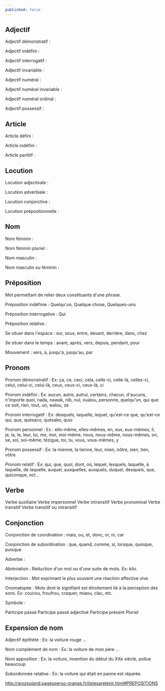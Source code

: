 ```yaml
---
published: false
---
```


## Adjectif

Adjectif démonstratif
:

Adjectif indéfini
:

Adjectif interrogatif
:

Adjectif invariable
:

Adjectif numéral
:

Adjectif numéral invariable
:

Adjectif numéral ordinal
:

Adjectif possessif
:


## Article

Article défini
:

Article indéfini
:

Article partitif
:


## Locution

Locution adjectivale
:

Locution adverbiale
:

Locution conjonctive
:

Locution prépositionnelle
:


## Nom

Nom féminin
:

Nom féminin pluriel
:

Nom masculin
:

Nom masculin ou féminin
:


## Préposition

Mot permettant de relier deux constituants d'une phrase.

Préposition indéfinie
: Quelqu'un, Quelque chose, Quelques-uns

Préposition interrogative
: Qui

Préposition relative
:

Se situer dans l'espace
: sur, sous, entre, devant, derrière, dans, chez

Se situer dans le temps
: avant, après, vers, depuis, pendant, pour

Mouvement
: vers, à, jusqu'à, jusqu'au, par

## Pronom

Pronom démonstratif
:
Ex: ça, ce, ceci, cela, celle-ci, celle-là, celles-ci, celui, celui-ci, celui-là, ceux, ceux-ci, ceux-là, ci

Pronom indéfini
:
Ex: aucun, autre, autrui, certains, chacun, d'aucuns, n'importe quoi, nada, nawak, nib, nul, oualou, personne, quelqu'un, qui que ce soit, rien, tout, un, walou, ze

Pronom interrogatif
:
Ex: desquels, laquelle, lequel, qu'est-ce que, qu'est-ce qui, que, quésaco, quésako, quoi

Pronom personnel
:
Ex : elle-même, elles-mêmes, en, eux, eux-mêmes, il, je, la, le, leur, lui, me, moi, moi-même, nous, nous-même, nous-mêmes, on, se, soi, soi-même, tézigue, toi, tu, vous, vous-mêmes, y

Pronom possessif
:
Ex: la mienne, la tienne, leur, mien, nôtre, sien, tien, vôtre

Pronom relatif
:
Ex: qui, que, quoi, dont, où, lequel, lesquels, laquelle, à laquelle, de laquelle, auquel, auxquelles, auxquels, duquel, desquels, que, quiconque, ect...


## Verbe

Verbe auxiliaire
Verbe impersonnel
Verbe intransitif
Verbe pronominal
Verbe transitif
Verbe transitif ou intransitif


## Conjonction

Conjonction de coordination
: mais, ou, et, donc, or, ni, car

Conjonction de subordination
: que, quand, comme, si, lorsque, quoique, puisque


Adverbe
:

Abréviation
: Réduction d'un mot ou d'une suite de mots.
  Ex: kilo.

Interjection
: Mot exprimant le plus souvent une réaction affective vive.

Onomatopée
: Mots dont le signifiant est étroitement lié à la perception des sons.
  Ex: coucou, froufrou, craquer, miaou, clac, etc.

Symbole
:

Participe passé
Participe passé adjectivé
Participe présent
Pluriel


## Expension de nom

Adjectif épithète
: Ex: la voiture rouge ...

Nom complément de nom
: Ex: la voiture de mon père ...

Nom apposition
: Ex: la voiture, invention du début du XXe siècle, pollue beaucoup

Subordonnée relative
: Ex: la voiture qui était en panne est réparée.

http://grozouland.pagesperso-orange.fr/listesaretenir.html#PREPOSITIONS

